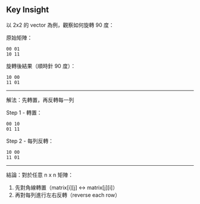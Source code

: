 ## Key Insight

以 2x2 的 vector 為例，觀察如何旋轉 90 度：

原始矩陣：
```
00 01
10 11
```

旋轉後結果（順時針 90 度）：
```
10 00
11 01
```

---

解法：先轉置，再反轉每一列

Step 1 - 轉置：
```
00 10
01 11
```

Step 2 - 每列反轉：
```
10 00
11 01
```

---

結論：對於任意 n x n 矩陣：
1. 先對角線轉置（matrix[i][j] ↔ matrix[j][i]）
2. 再對每列進行左右反轉（reverse each row）
